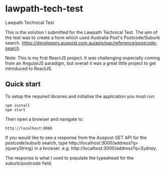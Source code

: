 # lawpath-tech-test
Lawpath Technical Test

This is the solution I submitted for the Lawpath Technical Test.  The aim of the test was to create a form which used Australia Post's Postcode/Suburb search.
https://developers.auspost.com.au/apis/pac/reference/postcode-search

Note: This is my first ReactJS project.  It was challenging especially coming from an AngularJS paradigm, but overall it was a great little project to get introduced to ReactJS.


## Quick start
To setup the required libraries and initialise the application you must run:
```
npm install
npm start
```

Then open a browser and navigate to:
```
http://localhost:8080
```
If you would like to see a response from the Auspost GET API for the postcode/suburb search, type
http://localhost:3000/address?q={queryString} in a browser.  e.g. http://localhost:3000/address?q=Sydney.

The response is what I used to populate the typeahead for the suburb/postcode field.
